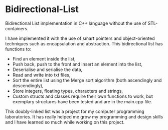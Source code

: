 # Bidirectional-List
Bidirectional List implementation in C++ language without the use of STL-containers.

I have implemented it with the use of smart pointers and object-oriented techniques such as encapsulation and abstraction.
This bidirectional list has functions to: 
- Find an element inside the list,
- Push back, push to the front and insert an element into the list,
- Deserialise and serialise the data,
- Read and write into txt files,
- Sort the entire list using the Merge sort algorithm (both ascendingly and descendingly),
- Store integers, floating types, characters and strings,
- Custom structs and classes require their own functions to work, but exemplary structures have been tested and are in the main.cpp file.

This doubly-linked list was a project for my computer programming laboratories.
It has really helped me grow my programming and design skills and I have learned so much while working on this project.
